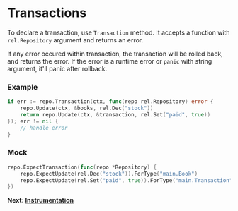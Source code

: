 # Transactions

To declare a transaction, use `Transaction` method.
It accepts a function with `rel.Repository` argument and returns an error.

If any error occured within transaction, the transaction will be rolled back, and returns the error.
If the error is a runtime error or `panic` with string argument, it'll panic after rollback.

<!-- tabs:start -->

### **Example**

```go
if err := repo.Transaction(ctx, func(repo rel.Repository) error {
    repo.Update(ctx, &books, rel.Dec("stock"))
    return repo.Update(ctx, &transaction, rel.Set("paid", true))
}); err != nil {
    // handle error
}
```

### **Mock**

```go
repo.ExpectTransaction(func(repo *Repository) {
    repo.ExpectUpdate(rel.Dec("stock")).ForType("main.Book")
    repo.ExpectUpdate(rel.Set("paid", true)).ForType("main.Transaction")
})
```

<!-- tabs:end -->

**Next: [Instrumentation](instrumentation.md)**
